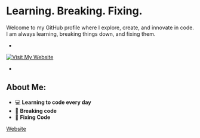 # Learning. Breaking. Fixing.

Welcome to my GitHub profile where I explore, create, and innovate in code.  
I am always learning, breaking things down, and fixing them.

-

[![Visit My Website](https://cdn.discordapp.com/attachments/972533899462836334/1226954028693327962/fa8bab291d3e6866db2e8d049bd8f453.gif?ex=67ace0fc&is=67ab8f7c&hm=e2ed14edb9562042c91db770cc9a1d67602120ae47ac295f52fa2651a51178f5&)](https://e-z.bio/typex1337)

-

## About Me:
- 💻 **Learning to code every day**  
- 🔧 **Breaking code**  
- 🚀 **Fixing Code**  

[Website](https://e-z.bio/typex1337)
